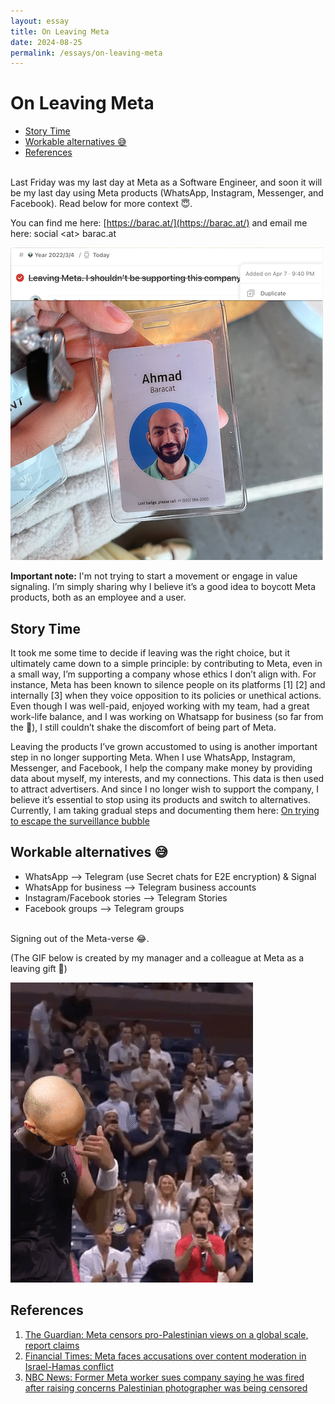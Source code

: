 ```yaml
---
layout: essay
title: On Leaving Meta
date: 2024-08-25
permalink: /essays/on-leaving-meta
---
```


# On Leaving Meta

- [Story Time](#story-time)
- [Workable alternatives 😅](#workable-alternatives-)
- [References](#references)

<br>
Last Friday was my last day at Meta as a Software Engineer, and soon it will be my last day using Meta products (WhatsApp, Instagram, Messenger, and Facebook). Read below for more context 😇.

You can find me here: [https://barac.at/](https://barac.at/) and email me here: social \<at\> barac.at

![](/assets/LeavingMeta_resized.png)

**Important note:** I'm not trying to start a movement or engage in value signaling. I’m simply sharing why I believe it’s a good idea to boycott Meta products, both as an employee and a user. 

## Story Time
It took me some time to decide if leaving was the right choice, but it ultimately came down to a simple principle: by contributing to Meta, even in a small way, I’m supporting a company whose ethics I don’t align with. For instance, Meta has been known to silence people on its platforms [1] [2] and internally [3] when they voice opposition to its policies or unethical actions. Even though I was well-paid, enjoyed working with my team, had a great work-life balance, and I was working on Whatsapp for business (so far from the 💩), I still couldn’t shake the discomfort of being part of Meta.

Leaving the products I’ve grown accustomed to using is another important step in no longer supporting Meta. When I use WhatsApp, Instagram, Messenger, and Facebook, I help the company make money by providing data about myself, my interests, and my connections. This data is then used to attract advertisers. And since I no longer wish to support the company, I believe it’s essential to stop using its products and switch to alternatives. Currently, I am taking gradual steps and documenting them here:
[On trying to escape the surveillance bubble](https://barac.at/essays/on-trying-to-escape-the-surveillance-bubble)

## Workable alternatives 😅
* WhatsApp --> Telegram (use Secret chats for E2E encryption) & Signal
* WhatsApp for business --> Telegram business accounts
* Instagram/Facebook stories --> Telegram Stories
* Facebook groups --> Telegram groups

<br>
Signing out of the Meta-verse 😂.

(The GIF below is created by  my manager and a colleague at Meta as a leaving gift 💝)

![](/assets/LeavingMeta.gif)

## References
1. [The Guardian: Meta censors pro-Palestinian views on a global scale, report claims](https://www.theguardian.com/technology/2023/dec/21/meta-facebook-instagram-pro-palestine-censorship-human-rights-watch-report) 
2. [Financial Times: Meta faces accusations over content moderation in Israel-Hamas conflict](https://www.ft.com/content/4916762d-db34-40e7-81d9-765576948868)
3. [NBC News: Former Meta worker sues company saying he was fired after raising concerns Palestinian photographer was being censored](https://www.nbcnews.com/tech/tech-news/former-meta-employee-sues-company-says-was-fired-raising-israel-gaza-c-rcna155639)
